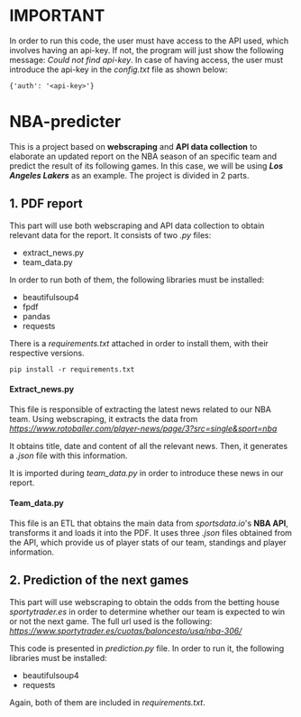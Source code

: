 # IMPORTANT
In order to run this code, the user must have access to the API used, which involves having an api-key. If not, the program will just show the following message: _Could not find api-key_.
In case of having access, the user must introduce the api-key in the _config.txt_ file as shown below:
```
{'auth': '<api-key>'}
```
# NBA-predicter
This is a project based on __webscraping__ and __API data collection__ to elaborate an updated report on the NBA season of an specific team and predict the result of its following games. In this case, we will be using ___Los Angeles Lakers___ as an example. The project is divided in 2 parts.

## 1. PDF report
This part will use both webscraping and API data collection to obtain relevant data for the report. It consists of two _.py_ files:
- extract_news.py
- team_data.py

In order to run both of them, the following libraries must be installed:
- beautifulsoup4
- fpdf
- pandas
- requests

There is a _requirements.txt_ attached in order to install them, with their respective versions.
```
pip install -r requirements.txt
```

#### Extract_news.py
This file is responsible of extracting the latest news related to our NBA team. Using webscraping, it extracts the data from _https://www.rotoballer.com/player-news/page/3?src=single&sport=nba_

It obtains title, date and content of all the relevant news. Then, it generates a _.json_ file with this information.

It is imported during _team_data.py_ in order to introduce these news in our report.

#### Team_data.py
This file is an ETL that obtains the main data from _sportsdata.io_'s __NBA API__, transforms it and loads it into the PDF. It uses three _.json_ files obtained from the API, which provide us of player stats of our team, standings and player information. 

## 2. Prediction of the next games
This part will use webscraping to obtain the odds from the betting house _sportytrader.es_ in order to determine whether our team is expected to win or not the next game. The full url used is the following: _https://www.sportytrader.es/cuotas/baloncesto/usa/nba-306/_

This code is presented in _prediction.py_ file. In order to run it, the following libraries must be installed:
- beautifulsoup4
- requests

Again, both of them are included in _requirements.txt_.
